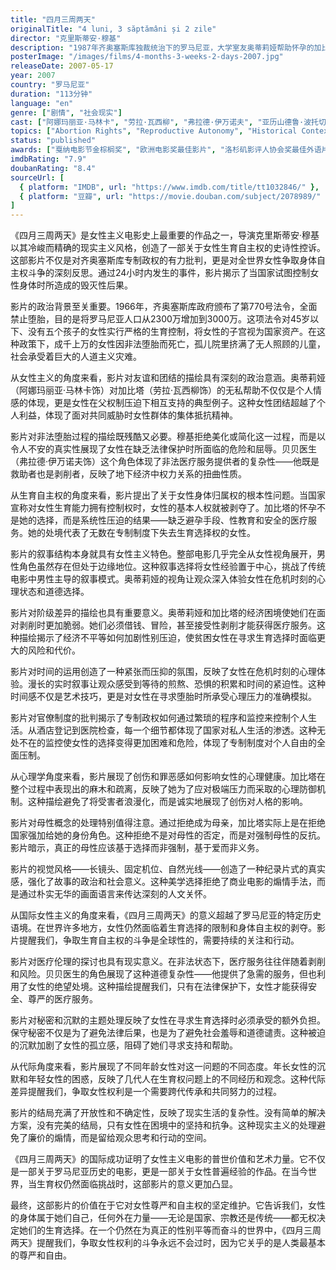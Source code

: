```yaml
---
title: "四月三周两天"
originalTitle: "4 luni, 3 săptămâni și 2 zile"
director: "克里斯蒂安·穆基"
description: "1987年齐奥塞斯库独裁统治下的罗马尼亚，大学室友奥蒂莉娅帮助怀孕的加比塔寻求非法堕胎。这部严峻而残酷的现实主义杰作以一夜的时间跨度，深刻揭示了专制政权对女性身体的控制，以及女性为争取生育自主权而进行的勇敢抗争。"
posterImage: "/images/films/4-months-3-weeks-2-days-2007.jpg"
releaseDate: 2007-05-17
year: 2007
country: "罗马尼亚"
duration: "113分钟"
language: "en"
genre: ["剧情", "社会现实"]
cast: ["阿娜玛丽亚·马林卡", "劳拉·瓦西柳", "弗拉德·伊万诺夫", "亚历山德鲁·波托切安", "利米亚·乌加罗夫"]
topics: ["Abortion Rights", "Reproductive Autonomy", "Historical Context", "Political Participation", "Bodily Autonomy", "Anti-Feminism Studies", "Female Friendship", "Legal Equality"]
status: "published"
awards: ["戛纳电影节金棕榈奖", "欧洲电影奖最佳影片", "洛杉矶影评人协会奖最佳外语片", "伦敦影评人协会奖最佳外语片", "芝加哥影评人协会奖最佳外语片"]
imdbRating: "7.9"
doubanRating: "8.4"
sourceUrl: [
  { platform: "IMDB", url: "https://www.imdb.com/title/tt1032846/" },
  { platform: "豆瓣", url: "https://movie.douban.com/subject/2078989/" }
]
---
```


《四月三周两天》是女性主义电影史上最重要的作品之一，导演克里斯蒂安·穆基以其冷峻而精确的现实主义风格，创造了一部关于女性生育自主权的史诗性控诉。这部影片不仅是对齐奥塞斯库专制政权的有力批判，更是对全世界女性争取身体自主权斗争的深刻反思。通过24小时内发生的事件，影片揭示了当国家试图控制女性身体时所造成的毁灭性后果。

影片的政治背景至关重要。1966年，齐奥塞斯库政府颁布了第770号法令，全面禁止堕胎，目的是将罗马尼亚人口从2300万增加到3000万。这项法令对45岁以下、没有五个孩子的女性实行严格的生育控制，将女性的子宫视为国家资产。在这种政策下，成千上万的女性因非法堕胎而死亡，孤儿院里挤满了无人照顾的儿童，社会承受着巨大的人道主义灾难。

从女性主义的角度来看，影片对友谊和团结的描绘具有深刻的政治意涵。奥蒂莉娅（阿娜玛丽亚·马林卡饰）对加比塔（劳拉·瓦西柳饰）的无私帮助不仅仅是个人情感的体现，更是女性在父权制压迫下相互支持的典型例子。这种女性团结超越了个人利益，体现了面对共同威胁时女性群体的集体抵抗精神。

影片对非法堕胎过程的描绘既残酷又必要。穆基拒绝美化或简化这一过程，而是以令人不安的真实性展现了女性在缺乏法律保护时所面临的危险和屈辱。贝贝医生（弗拉德·伊万诺夫饰）这个角色体现了非法医疗服务提供者的复杂性——他既是救助者也是剥削者，反映了地下经济中权力关系的扭曲性质。

从生育自主权的角度来看，影片提出了关于女性身体归属权的根本性问题。当国家宣称对女性生育能力拥有控制权时，女性的基本人权就被剥夺了。加比塔的怀孕不是她的选择，而是系统性压迫的结果——缺乏避孕手段、性教育和安全的医疗服务。她的处境代表了无数在专制制度下失去生育选择权的女性。

影片的叙事结构本身就具有女性主义特色。整部电影几乎完全从女性视角展开，男性角色虽然存在但处于边缘地位。这种叙事选择将女性经验置于中心，挑战了传统电影中男性主导的叙事模式。奥蒂莉娅的视角让观众深入体验女性在危机时刻的心理状态和道德选择。

影片对阶级差异的描绘也具有重要意义。奥蒂莉娅和加比塔的经济困境使她们在面对剥削时更加脆弱。她们必须借钱、冒险，甚至接受性剥削才能获得医疗服务。这种描绘揭示了经济不平等如何加剧性别压迫，使贫困女性在寻求生育选择时面临更大的风险和代价。

影片对时间的运用创造了一种紧张而压抑的氛围，反映了女性在危机时刻的心理体验。漫长的实时叙事让观众感受到等待的煎熬、恐惧的积累和时间的紧迫性。这种时间感不仅是艺术技巧，更是对女性在寻求堕胎时所承受心理压力的准确模拟。

影片对官僚制度的批判揭示了专制政权如何通过繁琐的程序和监控来控制个人生活。从酒店登记到医院检查，每一个细节都体现了国家对私人生活的渗透。这种无处不在的监控使女性的选择变得更加困难和危险，体现了专制制度对个人自由的全面压制。

从心理学角度来看，影片展现了创伤和罪恶感如何影响女性的心理健康。加比塔在整个过程中表现出的麻木和疏离，反映了她为了应对极端压力而采取的心理防御机制。这种描绘避免了将受害者浪漫化，而是诚实地展现了创伤对人格的影响。

影片对母性概念的处理特别值得注意。通过拒绝成为母亲，加比塔实际上是在拒绝国家强加给她的身份角色。这种拒绝不是对母性的否定，而是对强制母性的反抗。影片暗示，真正的母性应该基于选择而非强制，基于爱而非义务。

影片的视觉风格——长镜头、固定机位、自然光线——创造了一种纪录片式的真实感，强化了故事的政治和社会意义。这种美学选择拒绝了商业电影的煽情手法，而是通过朴实无华的画面语言来传达深刻的人文关怀。

从国际女性主义的角度来看，《四月三周两天》的意义超越了罗马尼亚的特定历史语境。在世界许多地方，女性仍然面临着生育选择的限制和身体自主权的剥夺。影片提醒我们，争取生育自主权的斗争是全球性的，需要持续的关注和行动。

影片对医疗伦理的探讨也具有现实意义。在非法状态下，医疗服务往往伴随着剥削和风险。贝贝医生的角色展现了这种道德复杂性——他提供了急需的服务，但也利用了女性的绝望处境。这种描绘提醒我们，只有在法律保护下，女性才能获得安全、尊严的医疗服务。

影片对秘密和沉默的主题处理反映了女性在寻求生育选择时必须承受的额外负担。保守秘密不仅是为了避免法律后果，也是为了避免社会羞辱和道德谴责。这种被迫的沉默加剧了女性的孤立感，阻碍了她们寻求支持和帮助。

从代际角度来看，影片展现了不同年龄女性对这一问题的不同态度。年长女性的沉默和年轻女性的困惑，反映了几代人在生育权问题上的不同经历和观念。这种代际差异提醒我们，争取女性权利是一个需要跨代传承和共同努力的过程。

影片的结局充满了开放性和不确定性，反映了现实生活的复杂性。没有简单的解决方案，没有完美的结局，只有女性在困境中的坚持和抗争。这种现实主义的处理避免了廉价的煽情，而是留给观众思考和行动的空间。

《四月三周两天》的国际成功证明了女性主义电影的普世价值和艺术力量。它不仅是一部关于罗马尼亚历史的电影，更是一部关于女性普遍经验的作品。在当今世界，当生育权仍然面临挑战时，这部影片的意义更加凸显。

最终，这部影片的价值在于它对女性尊严和自主权的坚定维护。它告诉我们，女性的身体属于她们自己，任何外在力量——无论是国家、宗教还是传统——都无权决定她们的生育选择。在一个仍然在为真正的性别平等而奋斗的世界中，《四月三周两天》提醒我们，争取女性权利的斗争永远不会过时，因为它关乎的是人类最基本的尊严和自由。